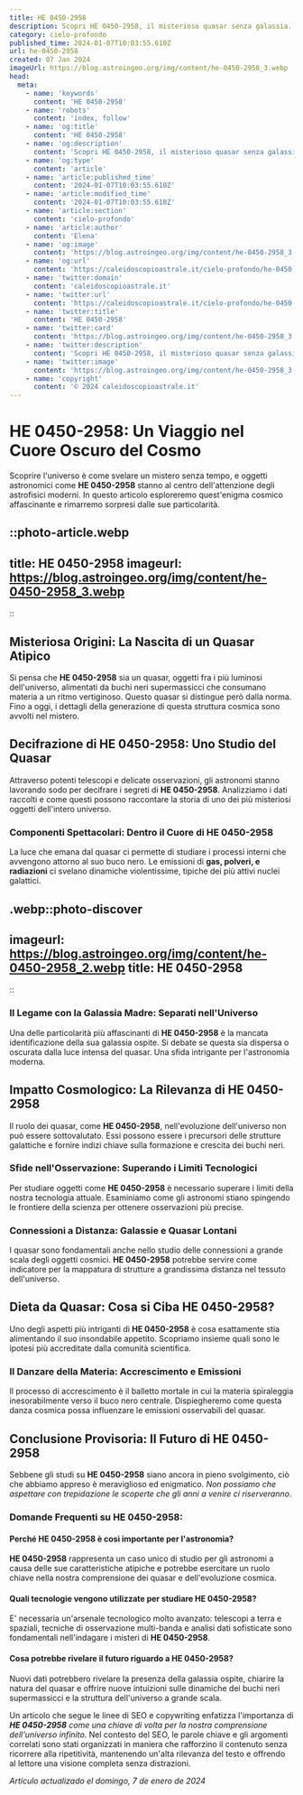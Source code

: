 ```yaml
---
title: HE 0450-2958
description: Scopri HE 0450-2958, il misterioso quasar senza galassia. Analizziamo i suoi enigmi celesti e limpatto sulla scienza moderna. Leggi di più!
category: cielo-profondo
published_time: 2024-01-07T10:03:55.610Z
url: he-0450-2958
created: 07 Jan 2024
imageUrl: https://blog.astroingeo.org/img/content/he-0450-2958_3.webp
head:
  meta:
    - name: 'keywords'
      content: 'HE 0450-2958'
    - name: 'robots'
      content: 'index, follow'
    - name: 'og:title'
      content: 'HE 0450-2958'
    - name: 'og:description'
      content: 'Scopri HE 0450-2958, il misterioso quasar senza galassia. Analizziamo i suoi enigmi celesti e limpatto sulla scienza moderna. Leggi di più!'
    - name: 'og:type'
      content: 'article'
    - name: 'article:published_time'
      content: '2024-01-07T10:03:55.610Z'
    - name: 'article:modified_time'
      content: '2024-01-07T10:03:55.610Z'
    - name: 'article:section'
      content: 'cielo-profondo'
    - name: 'article:author'
      content: 'Elena'
    - name: 'og:image'
      content: 'https://blog.astroingeo.org/img/content/he-0450-2958_3.webp'
    - name: 'og:url'
      content: 'https://caleidoscopioastrale.it/cielo-profondo/he-0450-2958'
    - name: 'twitter:domain'
      content: 'caleidoscopioastrale.it'
    - name: 'twitter:url'
      content: 'https://caleidoscopioastrale.it/cielo-profondo/he-0450-2958'
    - name: 'twitter:title'
      content: 'HE 0450-2958'
    - name: 'twitter:card'
      content: 'https://blog.astroingeo.org/img/content/he-0450-2958_3.webp'
    - name: 'twitter:description'
      content: 'Scopri HE 0450-2958, il misterioso quasar senza galassia. Analizziamo i suoi enigmi celesti e limpatto sulla scienza moderna. Leggi di più!'
    - name: 'twitter:image'
      content: 'https://blog.astroingeo.org/img/content/he-0450-2958_3.webp'
    - name: 'copyright'
      content: '© 2024 caleidoscopioastrale.it'
---
```

# HE 0450-2958: Un Viaggio nel Cuore Oscuro del Cosmo

Scoprire l'universo è come svelare un mistero senza tempo, e oggetti astronomici come **HE 0450-2958** stanno al centro dell'attenzione degli astrofisici moderni. In questo articolo esploreremo quest'enigma cosmico affascinante e rimarremo sorpresi dalle sue particolarità.

::photo-article.webp
---
title: HE 0450-2958
imageurl: https://blog.astroingeo.org/img/content/he-0450-2958_3.webp
---
::

## Misteriosa Origini: La Nascita di un Quasar Atipico

Si pensa che **HE 0450-2958** sia un quasar, oggetti fra i più luminosi dell'universo, alimentati da buchi neri supermassicci che consumano materia a un ritmo vertiginoso. Questo quasar si distingue però dalla norma. Fino a oggi, i dettagli della generazione di questa struttura cosmica sono avvolti nel mistero.

## Decifrazione di HE 0450-2958: Uno Studio del Quasar

Attraverso potenti telescopi e delicate osservazioni, gli astronomi stanno lavorando sodo per decifrare i segreti di **HE 0450-2958**. Analizziamo i dati raccolti e come questi possono raccontare la storia di uno dei più misteriosi oggetti dell'intero universo.

### Componenti Spettacolari: Dentro il Cuore di HE 0450-2958

La luce che emana dal quasar ci permette di studiare i processi interni che avvengono attorno al suo buco nero. Le emissioni di **gas, polveri, e radiazioni** ci svelano dinamiche violentissime, tipiche dei più attivi nuclei galattici.

.webp::photo-discover
---
imageurl: https://blog.astroingeo.org/img/content/he-0450-2958_2.webp
title: HE 0450-2958
---
::

### Il Legame con la Galassia Madre: Separati nell'Universo

Una delle particolarità più affascinanti di **HE 0450-2958** è la mancata identificazione della sua galassia ospite. Si debate se questa sia dispersa o oscurata dalla luce intensa del quasar. Una sfida intrigante per l'astronomia moderna.

## Impatto Cosmologico: La Rilevanza di HE 0450-2958

Il ruolo dei quasar, come **HE 0450-2958**, nell'evoluzione dell'universo non può essere sottovalutato. Essi possono essere i precursori delle strutture galattiche e fornire indizi chiave sulla formazione e crescita dei buchi neri.

### Sfide nell'Osservazione: Superando i Limiti Tecnologici

Per studiare oggetti come **HE 0450-2958** è necessario superare i limiti della nostra tecnologia attuale. Esaminiamo come gli astronomi stiano spingendo le frontiere della scienza per ottenere osservazioni più precise.

### Connessioni a Distanza: Galassie e Quasar Lontani

I quasar sono fondamentali anche nello studio delle connessioni a grande scala degli oggetti cosmici. **HE 0450-2958** potrebbe servire come indicatore per la mappatura di strutture a grandissima distanza nel tessuto dell'universo.

## Dieta da Quasar: Cosa si Ciba HE 0450-2958?

Uno degli aspetti più intriganti di **HE 0450-2958** è cosa esattamente stia alimentando il suo insondabile appetito. Scopriamo insieme quali sono le ipotesi più accreditate dalla comunità scientifica.

### Il Danzare della Materia: Accrescimento e Emissioni

Il processo di accrescimento è il balletto mortale in cui la materia spiraleggia inesorabilmente verso il buco nero centrale. Dispiegheremo come questa danza cosmica possa influenzare le emissioni osservabili del quasar.

## Conclusione Provisoria: Il Futuro di HE 0450-2958

Sebbene gli studi su **HE 0450-2958** siano ancora in pieno svolgimento, ciò che abbiamo appreso è meraviglioso ed enigmatico. _Non possiamo che aspettare con trepidazione le scoperte che gli anni a venire ci riserveranno_.

### Domande Frequenti su HE 0450-2958:

#### Perché HE 0450-2958 è così importante per l'astronomia?

**HE 0450-2958** rappresenta un caso unico di studio per gli astronomi a causa delle sue caratteristiche atipiche e potrebbe esercitare un ruolo chiave nella nostra comprensione dei quasar e dell'evoluzione cosmica.

#### Quali tecnologie vengono utilizzate per studiare HE 0450-2958?

E' necessaria un'arsenale tecnologico molto avanzato: telescopi a terra e spaziali, tecniche di osservazione multi-banda e analisi dati sofisticate sono fondamentali nell'indagare i misteri di **HE 0450-2958**.

#### Cosa potrebbe rivelare il futuro riguardo a HE 0450-2958?

Nuovi dati potrebbero rivelare la presenza della galassia ospite, chiarire la natura del quasar e offrire nuove intuizioni sulle dinamiche dei buchi neri supermassicci e la struttura dell'universo a grande scala.

Un articolo che segue le linee di SEO e copywriting enfatizza l'importanza di _**HE 0450-2958** come una chiave di volta per la nostra comprensione dell'universo infinito_. Nel contesto del SEO, le parole chiave e gli argomenti correlati sono stati organizzati in maniera che rafforzino il contenuto senza ricorrere alla ripetitività, mantenendo un'alta rilevanza del testo e offrendo al lettore una visione completa senza distrazioni.

_Artículo actualizado el domingo, 7 de enero de 2024_